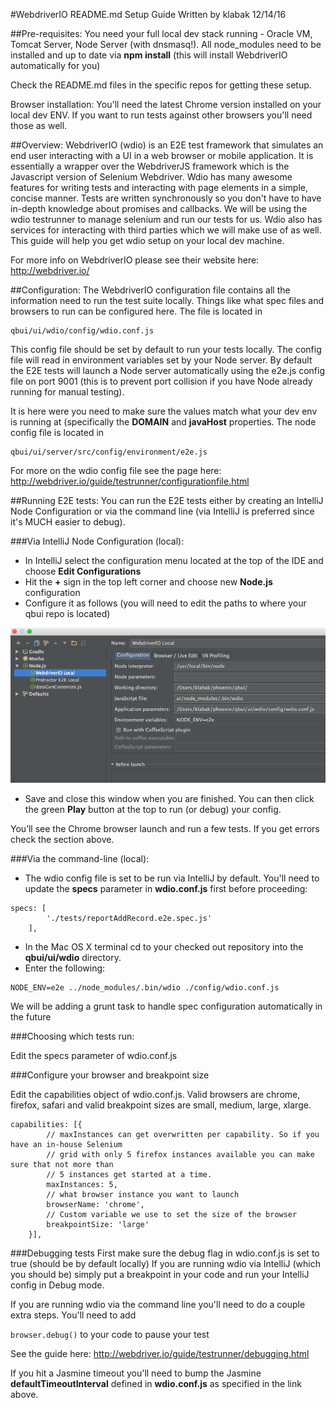 #WebdriverIO README.md Setup Guide
Written by klabak 12/14/16

##Pre-requisites:
You need your full local dev stack running - Oracle VM, Tomcat Server, Node Server (with dnsmasq!).
All node_modules need to be installed and up to date via **npm install** (this will install WebdriverIO automatically for you)

Check the README.md files in the specific repos for getting these setup.

Browser installation: You'll need the latest Chrome version installed on your local dev ENV. If you want to run tests against other browsers you'll need those as well. 

##Overview:
WebdriverIO (wdio) is an E2E test framework that simulates an end user interacting with a UI in a web browser or mobile application. 
It is essentially a wrapper over the WebdriverJS framework which is the Javascript version of Selenium Webdriver.
Wdio has many awesome features for writing tests and interacting with page elements in a simple, concise manner. 
Tests are written synchronously so you don't have to have in-depth knowledge about promises and callbacks.
We will be using the wdio testrunner to manage selenium and run our tests for us. Wdio also has services for interacting with third parties which we will make use of as well.
This guide will help you get wdio setup on your local dev machine.

For more info on WebdriverIO please see their website here: http://webdriver.io/

##Configuration:
The WebdriverIO configuration file contains all the information need to run the test suite locally. 
Things like what spec files and browsers to run can be configured here. The file is located in

```
qbui/ui/wdio/config/wdio.conf.js
```

This config file should be set by default to run your tests locally. The config file will read in environment variables set by your Node server.
By default the E2E tests will launch a Node server automatically using the e2e.js config file on port 9001
(this is to prevent port collision if you have Node already running for manual testing). 

It is here were you need to make sure the values match what your dev env is running at (specifically the **DOMAIN** and **javaHost** properties. The node config file is located in

```
qbui/ui/server/src/config/environment/e2e.js
```

For more on the wdio config file see the page here: http://webdriver.io/guide/testrunner/configurationfile.html

##Running E2E tests:
You can run the E2E tests either by creating an IntelliJ Node Configuration or via the command line (via IntelliJ is preferred since it's MUCH easier to debug).

###Via IntelliJ Node Configuration (local):
* In IntelliJ select the configuration menu located at the top of the IDE and choose **Edit Configurations**
* Hit the **+** sign in the top left corner and choose new **Node.js** configuration
* Configure it as follows (you will need to edit the paths to where your qbui repo is located)

![wdioIntellijConfig.png](wdioIntellijConfig.png)


* Save and close this window when you are finished. You can then click the green **Play** button at the top to run (or debug) your config.

You’ll see the Chrome browser launch and run a few tests. If you get errors check the section above.


###Via the command-line (local):
* The wdio config file is set to be run via IntelliJ by default. You'll need to update the **specs** parameter in **wdio.conf.js** first before proceeding:

```
specs: [
        './tests/reportAddRecord.e2e.spec.js'
    ],
```

* In the Mac OS X terminal cd to your checked out repository into the **qbui/ui/wdio** directory.
* Enter the following:

```
NODE_ENV=e2e ../node_modules/.bin/wdio ./config/wdio.conf.js
```

We will be adding a grunt task to handle spec configuration automatically in the future

###Choosing which tests run:

Edit the specs parameter of wdio.conf.js

###Configure your browser and breakpoint size

Edit the capabilities object of wdio.conf.js. Valid browsers are chrome, firefox, safari and valid breakpoint sizes are small, medium, large, xlarge.

```
capabilities: [{
        // maxInstances can get overwritten per capability. So if you have an in-house Selenium
        // grid with only 5 firefox instances available you can make sure that not more than
        // 5 instances get started at a time.
        maxInstances: 5,
        // what browser instance you want to launch
        browserName: 'chrome',
        // Custom variable we use to set the size of the browser
        breakpointSize: 'large'
    }],
```

###Debugging tests
First make sure the debug flag in wdio.conf.js is set to true (should be by default locally)
If you are running wdio via IntelliJ (which you should be) simply put a breakpoint in your code and run your IntelliJ config in Debug mode.

If you are running wdio via the command line you'll need to do a couple extra steps. You'll need to add 

```browser.debug()``` to your code to pause your test

See the guide here:
http://webdriver.io/guide/testrunner/debugging.html

If you hit a Jasmine timeout you'll need to bump the Jasmine **defaultTimeoutInterval** defined in **wdio.conf.js** as specified in the link above.
